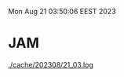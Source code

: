Mon Aug 21 03:50:06 EEST 2023
# JAM
<a href='./cache/202308/21_03.log'>./cache/202308/21_03.log</a>
